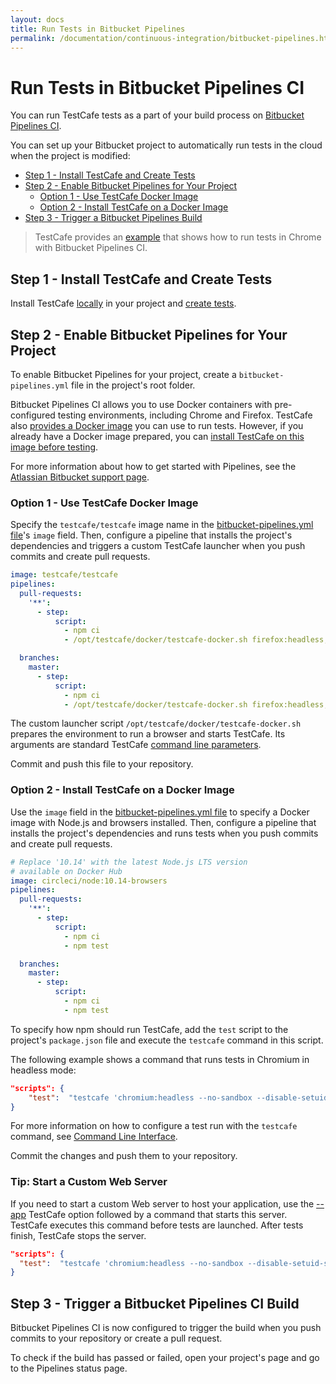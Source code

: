 ```yaml
---
layout: docs
title: Run Tests in Bitbucket Pipelines
permalink: /documentation/continuous-integration/bitbucket-pipelines.html
---
```

# Run Tests in Bitbucket Pipelines CI

You can run TestCafe tests as a part of your build process on [Bitbucket Pipelines CI](https://bitbucket.org/product/features/pipelines).

You can set up your Bitbucket project to automatically run tests in the cloud when the project is modified:

* [Step 1 - Install TestCafe and Create Tests](#step-1---install-testcafe-and-create-tests)
* [Step 2 - Enable Bitbucket Pipelines for Your Project](#step-2---enable-bitbucket-pipelines-for-your-project)
  * [Option 1 - Use TestCafe Docker Image](#option-1---use-testcafe-docker-image)
  * [Option 2 - Install TestCafe on a Docker Image](#option-2---install-testcafe-on-a-docker-image)
* [Step 3 - Trigger a Bitbucket Pipelines Build](#step-3---trigger-a-bitbucket-pipelines-ci-build)

> TestCafe provides an [example](https://github.com/DevExpress/testcafe/tree/master/examples/running-tests-in-chrome-using-bitbucket-pipelines-ci/) that shows how to run tests in Chrome with Bitbucket Pipelines CI.

## Step 1 - Install TestCafe and Create Tests

Install TestCafe [locally](../using-testcafe/installing-testcafe.md#locally) in your project and [create tests](../getting-started/README.md#creating-a-test).

## Step 2 - Enable Bitbucket Pipelines for Your Project

To enable Bitbucket Pipelines for your project, create a `bitbucket-pipelines.yml` file in the project's root folder.

Bitbucket Pipelines CI allows you to use Docker containers with pre-configured testing environments, including Chrome and Firefox. TestCafe also [provides a Docker image](#option-1---use-testcafe-docker-image) you can use to run tests.
However, if you already have a Docker image prepared, you can [install TestCafe on this image before testing](#option-2---install-testcafe-on-a-docker-image).

For more information about how to get started with Pipelines, see the [Atlassian Bitbucket support page](https://confluence.atlassian.com/bitbucket/get-started-with-bitbucket-pipelines-792298921.html).

### Option 1 - Use TestCafe Docker Image

Specify the `testcafe/testcafe` image name in the [bitbucket-pipelines.yml file](https://confluence.atlassian.com/bitbucket/configure-bitbucket-pipelines-yml-792298910.html)'s `image` field. Then, configure a pipeline that installs the project's dependencies and triggers a custom TestCafe launcher when you push commits and create pull requests.

```yaml
image: testcafe/testcafe
pipelines:
  pull-requests:
    '**':
      - step:
          script:
            - npm ci
            - /opt/testcafe/docker/testcafe-docker.sh firefox:headless,chromium tests/**/*

  branches:
    master:
      - step:
          script:
            - npm ci
            - /opt/testcafe/docker/testcafe-docker.sh firefox:headless,chromium tests/**/*
```

The custom launcher script `/opt/testcafe/docker/testcafe-docker.sh` prepares the environment to run a browser and starts TestCafe. Its arguments are standard TestCafe [command line parameters](../using-testcafe/command-line-interface.md).

Commit and push this file to your repository.

### Option 2 - Install TestCafe on a Docker Image

Use the `image` field in the [bitbucket-pipelines.yml file](https://confluence.atlassian.com/bitbucket/configure-bitbucket-pipelines-yml-792298910.html) to specify a Docker image with Node.js and browsers installed. Then, configure a pipeline that installs the project's dependencies and runs tests when you push commits and create pull requests.

```yaml
# Replace '10.14' with the latest Node.js LTS version
# available on Docker Hub
image: circleci/node:10.14-browsers
pipelines:
  pull-requests:
    '**':
      - step:
          script:
            - npm ci
            - npm test

  branches:
    master:
      - step:
          script:
            - npm ci
            - npm test
```

To specify how npm should run TestCafe, add the `test` script to the project's `package.json` file and execute the `testcafe` command in this script.

The following example shows a command that runs tests in Chromium in headless mode:

```json
"scripts": {
    "test":  "testcafe 'chromium:headless --no-sandbox --disable-setuid-sandbox --window-size=1920x1080' tests/index-test.js"
}
```

For more information on how to configure a test run with the `testcafe` command, see [Command Line Interface](../using-testcafe/command-line-interface.md).

Commit the changes and push them to your repository.

### Tip: Start a Custom Web Server

If you need to start a custom Web server to host your application, use the [--app](../using-testcafe/command-line-interface.md#-a-command---app-command) TestCafe option followed by a command that starts this server.
TestCafe executes this command before tests are launched. After tests finish, TestCafe stops the server.

```json
"scripts": {
  "test":  "testcafe 'chromium:headless --no-sandbox --disable-setuid-sandbox --window-size=1920x1080' tests/index-test.js --app \"node server.js\""
}
```

## Step 3 - Trigger a Bitbucket Pipelines CI Build

Bitbucket Pipelines CI is now configured to trigger the build when you push commits to your repository or create a pull request.

To check if the build has passed or failed, open your project's page and go to the Pipelines status page.
